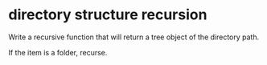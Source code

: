 # directory structure recursion

Write a recursive function that will return a tree object of the directory path.

If the item is a folder, recurse.

